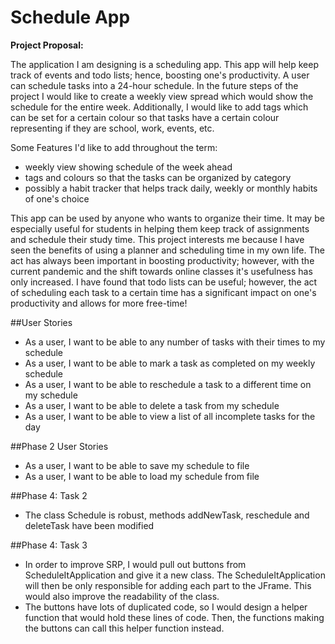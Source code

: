 # Schedule App



**Project Proposal:**

The application I am designing is a scheduling app. This app will help keep track of events and todo lists; hence,
boosting one's productivity. A user can schedule tasks into a 24-hour schedule. In the future steps of the project 
I would like to create a weekly view spread which would show the schedule for the entire week. Additionally, I would like 
to add tags which can be set for a certain colour so that tasks have a certain colour representing if they are school,
 work, events, etc. 
 
 Some Features I'd like to add throughout the term:
 - weekly view showing schedule of the week ahead
 - tags and colours so that the tasks can be organized by category
 - possibly a habit tracker that helps track daily, weekly or monthly habits of one's choice
 
 
 This app can be used by anyone who wants to organize their time. It may be especially useful for students in helping 
 them keep track of assignments and schedule their study time. This project interests me because I have seen the 
 benefits of using a planner and scheduling time in my own life. The act has always been important in boosting 
 productivity; however, with the current pandemic and the shift towards online classes it's usefulness has only 
 increased. I have found that todo lists can be useful; however, the act of scheduling each task to a certain
  time has a significant impact on one's productivity and allows for more free-time! 
 
 ##User Stories
 - As a user, I want to be able to any number of tasks with their times to my schedule
 - As a user, I want to be able to mark a task as completed on my weekly schedule
 - As a user, I want to be able to reschedule a task to a different time on my schedule
 - As a user, I want to be able to delete a task from my schedule
 - As a user, I want to be able to view a list of all incomplete tasks for the day
 
 
##Phase 2 User Stories
- As a user, I want to be able to save my schedule to file
- As a user, I want to be able to load my schedule from file

##Phase 4: Task 2
- The class Schedule is robust, methods addNewTask, reschedule and deleteTask have been modified 
 
 ##Phase 4: Task 3
 - In order to improve SRP, I would pull out buttons from ScheduleItApplication and give it a new class.
 The ScheduleItApplication will then be only responsible for adding each part to the JFrame. 
 This would also improve the readability of the class. 
 - The buttons have lots of duplicated code, so I would design a helper function that would hold these lines of code. 
 Then, the functions making the buttons can call this helper function instead. 
 
 
 
 
 
 